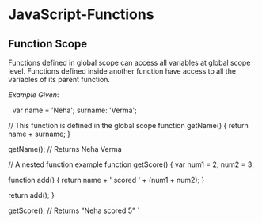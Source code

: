 # JavaScript-Functions

## Function Scope

Functions defined in global scope can access all variables at global scope level. 
Functions defined inside another function have access to all the variables of its parent function.

_Example Given_:

`
var name = 'Neha';
    surname: 'Verma';

// This function is defined in the global scope
function getName() {
  return name + surname;
}

getName(); // Returns Neha Verma

// A nested function example
function getScore() {
  var num1 = 2,
      num2 = 3;
  
  function add() {
    return name + ' scored ' + (num1 + num2);
  }
  
  return add();
}

getScore(); // Returns "Neha scored 5"
`

